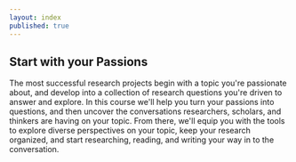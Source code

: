```yaml
---
layout: index
published: true
---
```


## Start with your Passions

The most successful research projects begin with a topic you're passionate about, and develop into a collection of research questions you're driven to answer and explore. In this course we'll help you turn your passions into questions, and then uncover the conversations researchers, scholars, and thinkers are having on your topic. From there, we'll equip you with the tools to explore diverse perspectives on your topic, keep your research organized, and start researching, reading, and writing your way in to the conversation.
		


